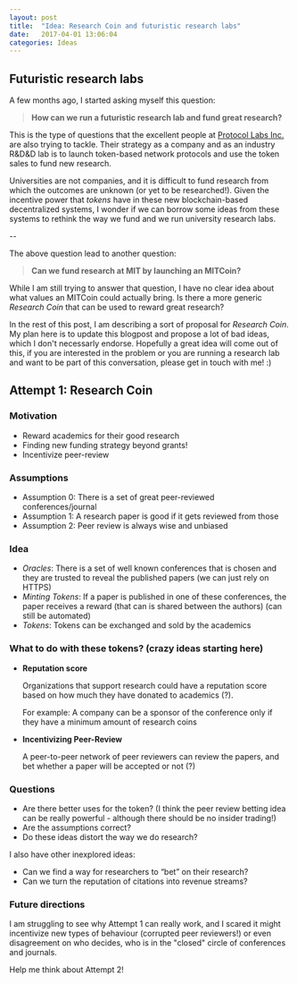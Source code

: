 ```yaml
---
layout: post
title:  "Idea: Research Coin and futuristic research labs"
date:   2017-04-01 13:06:04
categories: Ideas
---
```


## Futuristic research labs

A few months ago, I started asking myself this question:

> **How can we run a futuristic research lab and fund great research?**

This is the type of questions that the excellent people at [Protocol Labs Inc.](https://protocol.ai) are also trying to tackle. Their strategy as a company and as an industry R&D&D lab is to launch token-based network protocols and use the token sales to fund new research.

Universities are not companies, and it is difficult to fund research from which the outcomes are unknown (or yet to be researched!). Given the incentive power that *tokens* have in these new blockchain-based decentralized systems, I  wonder if we can borrow some ideas from these systems to rethink the way we fund and we run university research labs.

--

The above question lead to another question:

> **Can we fund research at MIT by launching an MITCoin?**

While I am still trying to answer that question, I have no clear idea about what values an MITCoin could actually bring. Is there a more generic *Research Coin* that can be used to reward great research?

In the rest of this post, I am describing a sort of proposal for *Research Coin*.
My plan here is to update this blogpost and propose a lot of bad ideas, which I don't necessarly endorse. Hopefully a great idea will come out of this, if you are interested in the problem or you are running a research lab and want to be part of this conversation, please get in touch with me! :)

## Attempt 1: Research Coin

### Motivation
- Reward academics for their good research
- Finding new funding strategy beyond grants!
- Incentivize peer-review

### Assumptions
- Assumption 0: There is a set of great peer-reviewed conferences/journal
- Assumption 1: A research paper is good if it gets reviewed from those
- Assumption 2: Peer review is always wise and unbiased

### Idea
- *Oracles*: There is a set of well known conferences that is chosen and they are trusted to reveal the published papers (we can just rely on HTTPS)
- *Minting Tokens*: If a paper is published in one of these conferences, the paper receives a reward (that can is shared between the authors) (can still be automated)
- *Tokens*: Tokens can be exchanged and sold by the academics

### What to do with these tokens? (crazy ideas starting here)

- **Reputation score**

  Organizations that support research could have a reputation score based on how much they have donated to academics (?).

  For example: A company can be a sponsor of the conference only if they have a minimum amount of research coins
- **Incentivizing Peer-Review**

  A peer-to-peer network of peer reviewers can review the papers, and bet whether a paper will be accepted or not (?)

### Questions

- Are there better uses for the token? (I think the peer review betting idea can be really powerful - although there should be no insider trading!)
- Are the assumptions correct?
- Do these ideas distort the way we do research?

I also have other inexplored ideas:

- Can we find a way for researchers to “bet” on their research?
- Can we turn the reputation of citations into revenue streams?

### Future directions

I am struggling to see why Attempt 1 can really work, and I scared it might incentivize new types of behaviour (corrupted peer reviewers!) or even disagreement on who decides, who is in the "closed" circle of conferences and journals.

Help me think about Attempt 2!

<!-- ## Action points
- Creating a system uses conference webpages or google scholar as trusted oracle should be easy
- We could create a research coin based on ETH in a very simple way -->
